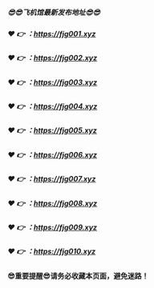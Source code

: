 ##### :sunglasses::sunglasses:飞机馆最新发布地址:sunglasses::sunglasses:


##### :heart: :point_right:  ：https://fjg001.xyz
##### :heart: :point_right:  ：https://fjg002.xyz
##### :heart: :point_right:  ：https://fjg003.xyz
##### :heart: :point_right:  ：https://fjg004.xyz
##### :heart: :point_right:  ：https://fjg005.xyz
##### :heart: :point_right:  ：https://fjg006.xyz
##### :heart: :point_right:  ：https://fjg007.xyz
##### :heart: :point_right:  ：https://fjg008.xyz
##### :heart: :point_right:  ：https://fjg009.xyz
##### :heart: :point_right:  ：https://fjg010.xyz



#### :sunglasses:重要提醒:sunglasses:请务必收藏本页面，避免迷路！

